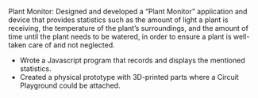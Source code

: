 Plant Monitor: Designed and developed a “Plant Monitor” application and device that provides statistics such as the amount of light a plant is receiving, the temperature of the plant’s surroundings, and the amount of time until the plant needs to be watered, in order to ensure a plant is well-taken care of and not neglected. 
- Wrote a Javascript program that records and displays the mentioned statistics.
- Created a physical prototype with 3D-printed parts where a Circuit Playground could be attached.
